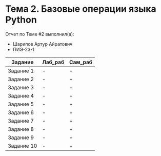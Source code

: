 # Тема 2. Базовые операции языка Python
Отчет по Теме #2 выполнил(а):
- Шарипов Артур Айратович
- ПИЭ-23-1

| Задание | Лаб_раб | Сам_раб |
| ------ | ------ | ------ |
| Задание 1 | - | + |
| Задание 2 | - | + |
| Задание 3 | - | + |
| Задание 4 | - | + |
| Задание 5 | - | + |
| Задание 6 | - | + |
| Задание 7 | - | + |
| Задание 8 | - | + |
| Задание 9 | - | + |
| Задание 10 | - | + |